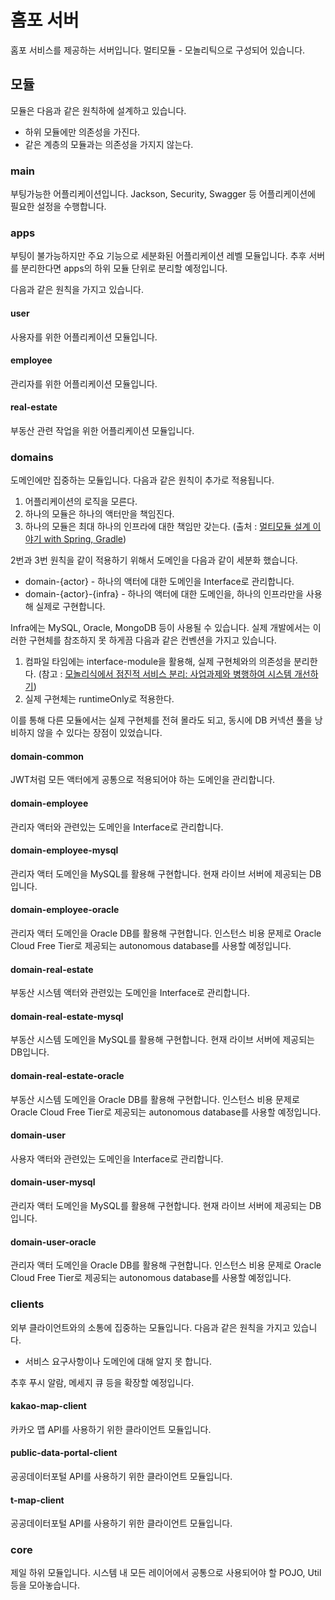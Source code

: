 # 홈포 서버
홈포 서비스를 제공하는 서버입니다. 멀티모듈 - 모놀리틱으로 구성되어 있습니다. 

## 모듈
모듈은 다음과 같은 원칙하에 설계하고 있습니다.

+ 하위 모듈에만 의존성을 가진다.
+ 같은 계층의 모듈과는 의존성을 가지지 않는다.

### main
부팅가능한 어플리케이션입니다. Jackson, Security, Swagger 등 어플리케이션에 필요한 설정을 수행합니다.

### apps
부팅이 불가능하지만 주요 기능으로 세분화된 어플리케이션 레벨 모듈입니다. 추후 서버를 분리한다면 apps의 하위 모듈 단위로 분리할 예정입니다.

다음과 같은 원칙을 가지고 있습니다.

#### user
사용자를 위한 어플리케이션 모듈입니다.

#### employee
관리자를 위한 어플리케이션 모듈입니다.

#### real-estate
부동산 관련 작업을 위한 어플리케이션 모듈입니다.

### domains
도메인에만 집중하는 모듈입니다. 다음과 같은 원칙이 추가로 적용됩니다.

1. 어플리케이션의 로직을 모른다. 
2. 하나의 모듈은 하나의 액터만을 책임진다. 
3. 하나의 모듈은 최대 하나의 인프라에 대한 책임만 갖는다. (출처 : <a href="https://techblog.woowahan.com/2637/">멀티모듈 설계 이야기 with Spring, Gradle</a>)

2번과 3번 원칙을 같이 적용하기 위해서 도메인을 다음과 같이 세분화 했습니다.

+ domain-{actor} - 하나의 액터에 대한 도메인을 Interface로 관리합니다.
+ domain-{actor}-{infra} - 하나의 액터에 대한 도메인을, 하나의 인프라만을 사용해 실제로 구현합니다.

Infra에는 MySQL, Oracle, MongoDB 등이 사용될 수 있습니다. 실제 개발에서는 이러한 구현체를 참조하지 못 하게끔 다음과 같은 컨벤션을 가지고 있습니다.

1. 컴파일 타임에는 interface-module을 활용해, 실제 구현체와의 의존성을 분리한다. (참고 : <a href="https://www.youtube.com/watch?v=nuRcbCfW-YM&list=PLgXGHBqgT2TundZ81MAVHPzeYOTeII69j&index=7">모놀리식에서 점진적 서비스 분리: 사업과제와 병행하여 시스템 개선하기</a>)
2. 실제 구현체는 runtimeOnly로 적용한다.

이를 통해 다른 모듈에서는 실제 구현체를 전혀 몰라도 되고, 동시에 DB 커넥션 풀을 낭비하지 않을 수 있다는 장점이 있었습니다.

#### domain-common
JWT처럼 모든 액터에게 공통으로 적용되어야 하는 도메인을 관리합니다.

#### domain-employee
관리자 액터와 관련있는 도메인을 Interface로 관리합니다.

#### domain-employee-mysql
관리자 액터 도메인을 MySQL를 활용해 구현합니다. 현재 라이브 서버에 제공되는 DB입니다.

#### domain-employee-oracle
관리자 액터 도메인을 Oracle DB를 활용해 구현합니다. 인스턴스 비용 문제로 Oracle Cloud Free Tier로 제공되는 autonomous database를 사용할 예정입니다.

#### domain-real-estate
부동산 시스템 액터와 관련있는 도메인을 Interface로 관리합니다.

#### domain-real-estate-mysql
부동산 시스템 도메인을 MySQL를 활용해 구현합니다. 현재 라이브 서버에 제공되는 DB입니다.

#### domain-real-estate-oracle
부동산 시스템 도메인을 Oracle DB를 활용해 구현합니다. 인스턴스 비용 문제로 Oracle Cloud Free Tier로 제공되는 autonomous database를 사용할 예정입니다.

#### domain-user
사용자 액터와 관련있는 도메인을 Interface로 관리합니다.

#### domain-user-mysql
관리자 액터 도메인을 MySQL를 활용해 구현합니다. 현재 라이브 서버에 제공되는 DB입니다.

#### domain-user-oracle
관리자 액터 도메인을 Oracle DB를 활용해 구현합니다. 인스턴스 비용 문제로 Oracle Cloud Free Tier로 제공되는 autonomous database를 사용할 예정입니다.

### clients
외부 클라이언트와의 소통에 집중하는 모듈입니다. 다음과 같은 원칙을 가지고 있습니다.

+ 서비스 요구사항이나 도메인에 대해 알지 못 합니다.

추후 푸시 알람, 메세지 큐 등을 확장할 예정입니다.

#### kakao-map-client
카카오 맵 API를 사용하기 위한 클라이언트 모듈입니다.

#### public-data-portal-client
공공데이터포털 API를 사용하기 위한 클라이언트 모듈입니다.

#### t-map-client
공공데이터포털 API를 사용하기 위한 클라이언트 모듈입니다.

### core
제일 하위 모듈입니다. 시스템 내 모든 레이어에서 공통으로 사용되어야 할 POJO, Util 등을 모아놓습니다.